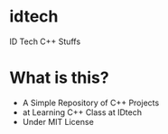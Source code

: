 idtech
======

ID Tech C++ Stuffs

What is this?
=============

- A Simple Repository of C++ Projects
- at Learning C++ Class at IDtech
- Under MIT License
